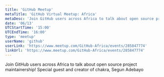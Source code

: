 ```yaml
---
title: 'GitHub Meetup'
metaTitle: 'GitHub Virtual Meetup: Africa'
metaDesc: 'Join GitHub users across Africa to talk about open source project maintainership!'
date: '06/13'
UTCStartTime: '15:00'
UTCEndTime: '16:00'
type: 'meetup'
userName: 'github'
userLink: 'https://www.meetup.com/GitHub-Africa/events/285847774'
linkUrl: 'https://www.meetup.com/GitHub-Africa/events/285847774'
---
```


Join GitHub users across Africa to talk about open source project maintainership! Special guest and creator of chakra, Segun Adebayo

